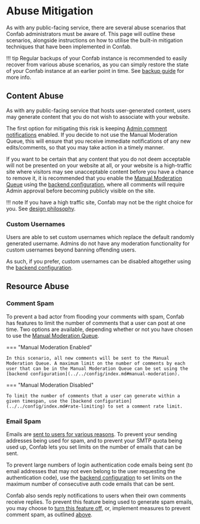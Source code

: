 # Abuse Mitigation

As with any public-facing service, there are several abuse scenarios that Confab administrators must be aware of. This page will outline these scenarios, alongside instructions on how to utilise the built-in mitigation techniques that have been implemented in Confab.

!!! tip
    Regular backups of your Confab instance is recommended to easily recover from various abuse scenarios, as you can simply restore the state of your Confab instance at an earlier point in time. See [backup guide](../backup/index.md) for more info.

## Content Abuse

As with any public-facing service that hosts user-generated content, users may generate content that you do not wish to associate with your website.

The first option for mitigating this risk is keeping [Admin comment notifications](../../core-functionality/admin-panel/index.md#email-comment-notification-settings) enabled. If you decide to not use the Manual Moderation Queue, this will ensure that you receive immediate notifications of any new edits/comments, so that you may take action in a timely manner.

If you want to be certain that any content that you do not deem acceptable will not be presented on your website at all, or your website is a high-traffic site where visitors may see unacceptable content before you have a chance to remove it, it is recommended that you enable the [Manual Moderation Queue](../../core-functionality/manual-moderation/index.md) using the [backend configuration](../../config/index.md#manual-moderation), where all comments will require Admin approval before becoming publicly visible on the site.

!!! note
    If you have a high traffic site, Confab may not be the right choice for you. See [design philosophy](../../about/design.md#operation-scale).

### Custom Usernames

Users are able to set custom usernames which replace the default randomly generated username. Admins do not have any moderation functionality for custom usernames beyond banning offending users. 

As such, if you prefer, custom usernames can be disabled altogether using the [backend configuration](../../config/index.md#custom-usernames).

## Resource Abuse

### Comment Spam

To prevent a bad actor from flooding your comments with spam, Confab has features to limit the number of comments that a user can post at one time. Two options are available, depending whether or not you have chosen to use the [Manual Moderation Queue](../../core-functionality/manual-moderation/index.md).


=== "Manual Moderation Enabled"

    In this scenario, all new comments will be sent to the Manual Moderation Queue. A maximum limit on the number of comments by each user that can be in the Manual Moderation Queue can be set using the [backend configuration](../../config/index.md#manual-moderation).

=== "Manual Moderation Disabled"

    To limit the number of comments that a user can generate within a given timespan, use the [backend configuration](../../config/index.md#rate-limiting) to set a comment rate limit.

### Email Spam

Emails are [sent to users for various reasons](../../core-functionality/emails/index.md). To prevent your sending addresses being used for spam, and to prevent your SMTP quota being used up, Confab lets you set limits on the number of emails that can be sent.

To prevent large numbers of login authentication code emails being sent (to email addresses that may not even belong to the user requesting the authentication code), use the [backend configuration](../../config/index.md#user-authentication-parameters) to set limits on the maximum number of consecutive auth code emails that can be sent.

Confab also sends reply notifications to users when their own comments receive replies. To prevent this feature being used to generate spam emails, you may choose to [turn this feature off](../../core-functionality/admin-panel/index.md#user-own-replies), or, implement measures to prevent comment spam, as outlined [above](#comment-spam).